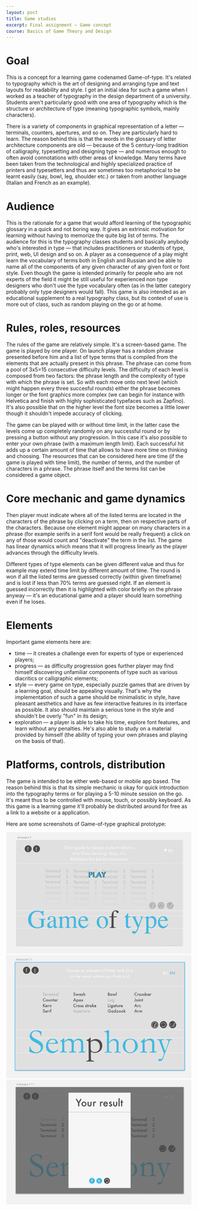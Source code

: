 ```yaml
---
layout: post
title: Game studies
excerpt: Final assignment — Game concept
course: Basics of Game Theory and Design
---
```


# Goal

This is a concept for a learning game codenamed Game-of-type. It's related to typography which is the art of designing and arranging type and text layouts for readability and style. I got an initial idea for such a game when I worked as a teacher of typography in the design department of a university. Students aren't particularly good with one area of typography which is the structure or architecture of type (meaning typographic symbols, mainly characters). 

There is a variety of components in graphical representation of a letter — terminals, counters, apertures, and so on. They are particularly hard to learn. The reason behind this is that the words in the glossary of letter architecture components are old — because of the 5 century-long tradition of calligraphy, typesetting and designing type — and numerous enough to often avoid connotations with other areas of knowledge. Many terms have been taken from the technological and highly specialized practice of printers and typesetters and thus are sometimes too metaphorical to be learnt easily (say, bowl, leg, shoulder etc.) or taken from another language (Italian and French as an example).

# Audience

This is the rationale for a game that would afford learning of the typographic glossary in a quick and not boring way. It gives an extrinsic motivation for learning without having to memorize the quite big list of terms. The audience for this is the typography classes students and basically anybody who's interested in type — that includes practitioners or students of type, print, web, UI design and so on. A player as a consequence of a play might learn the vocabulary of terms both in English and Russian and be able to name all of the components of any given character of any given font or font style. Even though the game is intended primarily for people who are not experts of the field it might be still useful for experienced non type designers who don't use the type vocabulary often (as in the latter category probably only type designers would fall). This game is also intended as an educational supplement to a real typography class, but its context of use is more out of class, such as random playing on the go or at home.

# Rules, roles, resources

The rules of the game are relatively simple. It's a screen-based game. The game is played by one player. On launch player has a random phrase presented before him and a list of type terms that is compiled from the elements that are actually present in this phrase. The phrase can come from a pool of 3x5=15 consecutive difficulty levels. The difficulty of each level is composed from two factors: the phrase length and the complexity of type with which the phrase is set. So with each move onto next level (which might happen every three succesful rounds) either the phrase becomes longer or the font graphics more complex (we can begin for instance with Helvetica and finish with highly sophisticated typefaces such as Zapfino). It's also possible that on the higher level the font size becomes a little lower though it shouldn't impede accuracy of clicking.

The game can be played with or without time limit, in the latter case the levels come up completely randomly on any successful round or by pressing a button without any progression. In this case it's also possible to enter your own phrase (with a maximum length limit). Each successful hit adds up a certain amount of time that allows to have more time on thinking and choosing. The resources that can be considered here are time (if the game is played with time limit), the number of terms, and the number of characters in a phrase. The phrase itself and the terms list can be considered a game object.

# Core mechanic and game dynamics

Then player must indicate where all of the listed terms are located in the characters of the phrase by clicking on a term, then on respective parts of the characters. Because one element might appear on many characters in a phrase (for example serifs in a serif font would be really frequent) a click on any of those would count and "deactivate" the term in the list. The game has linear dynamics which means that it will progress linearly as the player advances through the difficulty levels.

Different types of type elements can be given different value and thus for example may extend time limit by different amount of time. The round is won if all the listed terms are guessed correctly (within given timeframe) and is lost if less than 70% terms are guessed right. If an element is guessed incorrectly then it is highlighted with color briefly on the phrase anyway — it's an educational game and a player should learn something even if he loses. 

# Elements

Important game elements here are:

- time — it creates a challenge even for experts of type or experienced players;
- progress — as difficulty progression goes further player may find himself discovering unfamiliar components of type such as various diacritics or calligraphic elements;
- style — every game on type, especially puzzle games that are driven by a learning goal, should be appealing visually. That's why the implementation of such a game should be minimalistic in style, have pleasant aesthetics and have as few interactive features in its interface as possible. It also should maintain a serious tone in the style and shouldn't be overly "fun" in its design;
- exploration — a player is able to take his time, explore font features, and learn without any penalties. He's also able to study on a material provided by himself (the ability of typing your own phrases and playing on the basis of that).

# Platforms, controls, distribution

The game is intended to be either web-based or mobile app based. The reason behind this is that its simple mechanic is okay for quick introduction into the typography terms or for playing a 5-10 minute session on the go. It's meant thus to be controlled with mouse, touch, or possibly keyboard. As this game is a learning game it'll probably be distributed around for free as a link to a website or a application.

Here are some screenshots of Game-of-type graphical prototype:

![Screenshot 1](/images/game-of-type/1.png)
![Screenshot 2](/images/game-of-type/2.png)
![Screenshot 3](/images/game-of-type/3.png)